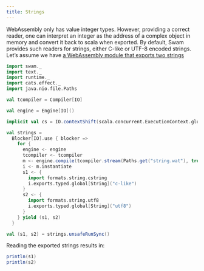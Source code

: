 ```yaml
---
title: Strings
---
```


WebAssembly only has value integer types. However, providing a correct reader, one can interpret an integer as the address of a complex object in memory and convert it back to scala when exported. By default, Swam provides such readers for strings, either C-like or UTF-8 encoded strings. Let’s assume we have [a WebAssembly module that exports two strings](/examples/string.wat)

```scala mdoc:silent
import swam._
import text._
import runtime._
import cats.effect._
import java.nio.file.Paths

val tcompiler = Compiler[IO]

val engine = Engine[IO]()

implicit val cs = IO.contextShift(scala.concurrent.ExecutionContext.global)

val strings =
  Blocker[IO].use { blocker =>
    for {
      engine <- engine
      tcompiler <- tcompiler
      m <- engine.compile(tcompiler.stream(Paths.get("string.wat"), true, blocker))
      i <- m.instantiate
      s1 <- {
        import formats.string.cstring
        i.exports.typed.global[String]("c-like")
      }
      s2 <- {
        import formats.string.utf8
        i.exports.typed.global[String]("utf8")
      }
    } yield (s1, s2)
  }

val (s1, s2) = strings.unsafeRunSync()
```

Reading the exported strings results in:
```scala mdoc
println(s1)
println(s2)
```
